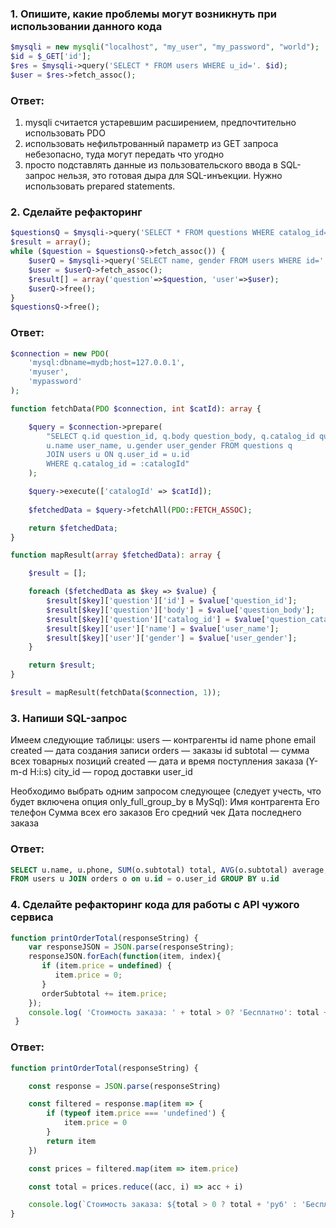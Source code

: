 ### 1. Опишите, какие проблемы могут возникнуть при использовании данного кода

```php
$mysqli = new mysqli("localhost", "my_user", "my_password", "world");
$id = $_GET['id'];
$res = $mysqli->query('SELECT * FROM users WHERE u_id='. $id);
$user = $res->fetch_assoc();
```

### Ответ:
1. mysqli считается устаревшим расширением, предпочтительно использовать PDO
2. использовать нефильтрованный параметр из GET запроса небезопасно, туда могут передать что угодно
3. просто подставлять данные из пользовательского ввода в SQL-запрос нельзя, это готовая дыра для SQL-инъекции. Нужно использовать prepared statements.


### 2. Сделайте рефакторинг

```php
$questionsQ = $mysqli->query('SELECT * FROM questions WHERE catalog_id='. $catId);
$result = array();
while ($question = $questionsQ->fetch_assoc()) {
	$userQ = $mysqli->query('SELECT name, gender FROM users WHERE id='. $question['user_id']);
	$user = $userQ->fetch_assoc();
	$result[] = array('question'=>$question, 'user'=>$user);
	$userQ->free();
}
$questionsQ->free();
```

### Ответ:

```php
$connection = new PDO(
    'mysql:dbname=mydb;host=127.0.0.1',
    'myuser',
    'mypassword'
);

function fetchData(PDO $connection, int $catId): array {

    $query = $connection->prepare(
        "SELECT q.id question_id, q.body question_body, q.catalog_id question_catalog_id,
        u.name user_name, u.gender user_gender FROM questions q
        JOIN users u ON q.user_id = u.id
        WHERE q.catalog_id = :catalogId"
    );

    $query->execute(['catalogId' => $catId]);
    
    $fetchedData = $query->fetchAll(PDO::FETCH_ASSOC);

    return $fetchedData;
}

function mapResult(array $fetchedData): array {

    $result = [];

    foreach ($fetchedData as $key => $value) {
        $result[$key]['question']['id'] = $value['question_id'];
        $result[$key]['question']['body'] = $value['question_body'];
        $result[$key]['question']['catalog_id'] = $value['question_catalog_id'];
        $result[$key]['user']['name'] = $value['user_name'];
        $result[$key]['user']['gender'] = $value['user_gender'];
    }

    return $result;
}

$result = mapResult(fetchData($connection, 1));
```

### 3. Напиши SQL-запрос

Имеем следующие таблицы:
users — контрагенты
id
name
phone
email
created — дата создания записи
orders — заказы
id
subtotal — сумма всех товарных позиций
created — дата и время поступления заказа (Y-m-d H:i:s)
city_id — город доставки
user_id

Необходимо выбрать одним запросом следующее (следует учесть, что будет включена опция only_full_group_by в MySql):
Имя контрагента
Его телефон
Сумма всех его заказов
Его средний чек
Дата последнего заказа

### Ответ:

```sql
SELECT u.name, u.phone, SUM(o.subtotal) total, AVG(o.subtotal) average, MAX(o.created) latest_ordered
FROM users u JOIN orders o on u.id = o.user_id GROUP BY u.id
```

### 4. Сделайте рефакторинг кода для работы с API чужого сервиса

```javascript
function printOrderTotal(responseString) {
    var responseJSON = JSON.parse(responseString);
    responseJSON.forEach(function(item, index){
       if (item.price = undefined) {
          item.price = 0;
       }
       orderSubtotal += item.price;
    });
    console.log( 'Стоимость заказа: ' + total > 0? 'Бесплатно': total + ' руб.');
 }
```

### Ответ:

```javascript
function printOrderTotal(responseString) {

    const response = JSON.parse(responseString)

    const filtered = response.map(item => {
        if (typeof item.price === 'undefined') {
            item.price = 0
        }
        return item
    })

    const prices = filtered.map(item => item.price)

    const total = prices.reduce((acc, i) => acc + i)

    console.log(`Стоимость заказа: ${total > 0 ? total + 'руб' : 'Бесплатно'}`)
}
```
